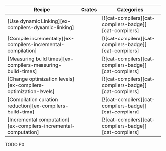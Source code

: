 | Recipe | Crates | Categories |
|---|---|---|
| [Use dynamic Linking][ex-compilers-dynamic-linking] | | [![cat-compilers][cat-compilers-badge]][cat-compilers] |
| [Compile incrementally][ex-compilers-incremental-compilation] | | [![cat-compilers][cat-compilers-badge]][cat-compilers] |
| [Measuring build times][ex-compilers-measuring-build-times] | | [![cat-compilers][cat-compilers-badge]][cat-compilers] |
| [Change optimization levels][ex-compilers-optimization-levels] | | [![cat-compilers][cat-compilers-badge]][cat-compilers] |
| [Compilation duration reduction][ex-compilers-build-time] |  | [![cat-compilers][cat-compilers-badge]][cat-compilers] |
| [Incremental computation][ex-compilers-incremental-computation] |  | [![cat-compilers][cat-compilers-badge]][cat-compilers] |

<div class="hidden">
TODO P0
</div>
